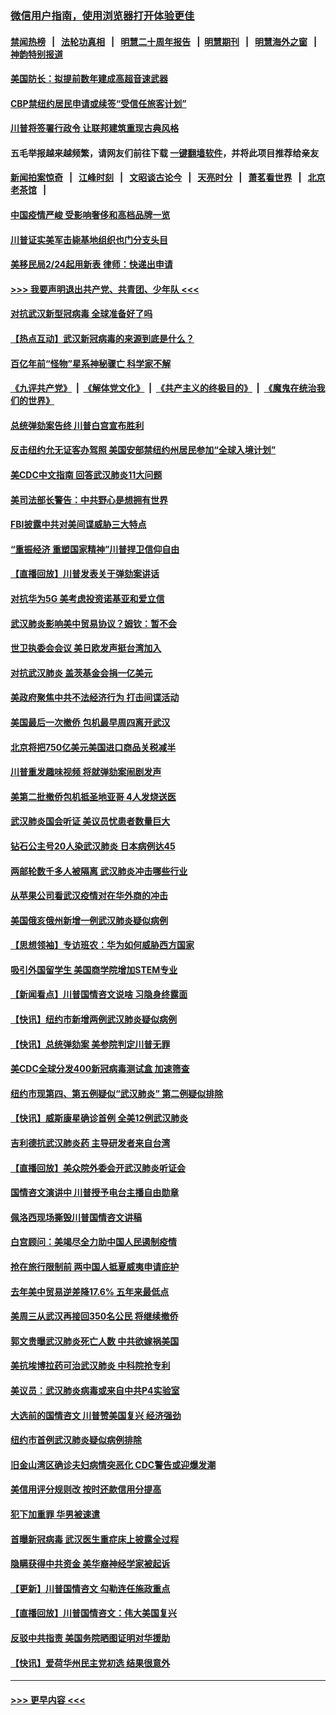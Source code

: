 ### [微信用户指南，使用浏览器打开体验更佳](https://github.com/gfw-breaker/banned-news1/blob/master/indexes/wechat-guide.md?t=0)
#### [禁闻热榜](热点新闻.md?t=0)  &nbsp;&nbsp;|&nbsp;&nbsp; [法轮功真相](https://github.com/gfw-breaker/truth/blob/master/README.md?t=0) &nbsp;&nbsp;|&nbsp;&nbsp; [明慧二十周年报告](https://github.com/gfw-breaker/mh-reports/blob/master/README.md?t=0) &nbsp;&nbsp;|&nbsp;&nbsp;[明慧期刊](https://github.com/gfw-breaker/mh-qikan) &nbsp;&nbsp;|&nbsp;&nbsp; [明慧海外之窗](https://github.com/gfw-breaker/mh-news/blob/master/README.md?t=0) &nbsp;&nbsp;|&nbsp;&nbsp; [神韵特别报道](https://github.com/gfw-breaker/mh-news/blob/master/shenyun.md?t=0)
#### [美国防长：拟提前数年建成高超音速武器](../pages/nsc412/n11850959.md?t=02071922) 
#### [CBP禁纽约居民申请或续签“受信任旅客计划”](../pages/nsc412/n11850857.md?t=02071922) 
#### [川普将签署行政令 让联邦建筑重现古典风格](../pages/nsc412/n11850654.md?t=02071922) 
#### 五毛举报越来越频繁，请网友们前往下载 [一键翻墙软件](https://github.com/gfw-breaker/ssr-accounts)，并将此项目推荐给亲友
#### [新闻拍案惊奇](https://github.com/gfw-breaker/banned-news1/blob/master/pages/link4.md) &nbsp;&nbsp;|&nbsp;&nbsp; [江峰时刻](https://github.com/gfw-breaker/banned-news1/blob/master/pages/link4.md) &nbsp;&nbsp;|&nbsp;&nbsp; [文昭谈古论今](https://github.com/gfw-breaker/banned-news1/blob/master/pages/link4.md) &nbsp;&nbsp;|&nbsp;&nbsp; [天亮时分](https://github.com/gfw-breaker/banned-news1/blob/master/pages/link4.md) &nbsp;&nbsp;|&nbsp;&nbsp; [萧茗看世界](https://github.com/gfw-breaker/banned-news1/blob/master/pages/link4.md) &nbsp;&nbsp;|&nbsp;&nbsp; [北京老茶馆](https://github.com/gfw-breaker/banned-news1/blob/master/pages/link4.md) &nbsp;&nbsp;|&nbsp;&nbsp; 
#### [中国疫情严峻 受影响奢侈和高档品牌一览](../pages/nsc412/n11850319.md?t=02071922) 
#### [川普证实美军击毙基地组织也门分支头目](../pages/nsc412/n11850383.md?t=02071922) 
#### [美移民局2/24起用新表 律师：快递出申请](../pages/nsc412/n11848220.md?t=02071922) 
#### [>>> 我要声明退出共产党、共青团、少年队 <<<](https://github.com/begood0513/goodnews/blob/master/quit/letter.md) 
#### [对抗武汉新型冠病毒 全球准备好了吗](../pages/nsc412/n11850142.md?t=02071922) 
#### [【热点互动】武汉新冠病毒的来源到底是什么？](../pages/nsc412/n11849749.md?t=02071922) 
#### [百亿年前“怪物”星系神秘骤亡 科学家不解](../pages/nsc412/n11849863.md?t=02071922) 
#### [《九评共产党》](https://github.com/begood0513/9ping.md/blob/master/README.md) &nbsp;|&nbsp; [《解体党文化》](../../../../jtdwh.md/blob/master/README.md)  &nbsp;|&nbsp; [《共产主义的终极目的》](../../../../gczydzjmd.md/blob/master/README.md) &nbsp;|&nbsp; [《魔鬼在统治我们的世界》](../../../../mgztzwmdsj.md/blob/master/README.md) 
#### [总统弹劾案告终 川普白宫宣布胜利](../pages/nsc412/n11849985.md?t=02071922) 
#### [反击纽约允无证客办驾照  美国安部禁纽约州居民参加“全球入境计划”](../pages/nsc412/n11849828.md?t=02071922) 
#### [美CDC中文指南 回答武汉肺炎11大问题](../pages/nsc412/n11849703.md?t=02071922) 
#### [美司法部长警告：中共野心是想拥有世界](../pages/nsc412/n11849769.md?t=02071922) 
#### [FBI披露中共对美间谍威胁三大特点](../pages/nsc412/n11849700.md?t=02071922) 
#### [“重振经济 重塑国家精神”川普捍卫信仰自由](../pages/nsc412/n11849641.md?t=02071922) 
#### [【直播回放】川普发表关于弹劾案讲话](../pages/nsc412/n11849472.md?t=02071922) 
#### [对抗华为5G 美考虑投资诺基亚和爱立信](../pages/nsc412/n11849510.md?t=02071922) 
#### [武汉肺炎影响美中贸易协议？姆钦：暂不会](../pages/nsc412/n11849497.md?t=02071922) 
#### [世卫执委会会议 美日欧发声挺台湾加入](../pages/nsc412/n11849433.md?t=02071922) 
#### [对抗武汉肺炎 盖茨基金会捐一亿美元](../pages/nsc412/n11848953.md?t=02071922) 
#### [美政府聚焦中共不法经济行为 打击间谍活动](../pages/nsc412/n11849322.md?t=02071922) 
#### [美国最后一次撤侨 包机最早周四离开武汉](../pages/nsc412/n11849395.md?t=02071922) 
#### [北京将把750亿美元美国进口商品关税减半](../pages/nsc412/n11848896.md?t=02071922) 
#### [川普重发趣味视频 将就弹劾案闹剧发声](../pages/nsc412/n11848715.md?t=02071922) 
#### [美第二批撤侨包机抵圣地亚哥 4人发烧送医](../pages/nsc412/n11847923.md?t=02071922) 
#### [武汉肺炎国会听证 美议员忧患者数量巨大](../pages/nsc412/n11844851.md?t=02071922) 
#### [钻石公主号20人染武汉肺炎 日本病例达45](../pages/nsc412/n11847823.md?t=02071922) 
#### [两邮轮数千多人被隔离 武汉肺炎冲击哪些行业](../pages/nsc412/n11847456.md?t=02071922) 
#### [从苹果公司看武汉疫情对在华外商的冲击](../pages/nsc412/n11847586.md?t=02071922) 
#### [美国俄亥俄州新增一例武汉肺炎疑似病例](../pages/nsc412/n11847714.md?t=02071922) 
#### [【思想领袖】专访班农：华为如何威胁西方国家](../pages/nsc412/n11847306.md?t=02071922) 
#### [吸引外国留学生 美国商学院增加STEM专业](../pages/nsc412/n11847417.md?t=02071922) 
#### [【新闻看点】川普国情咨文说啥 习隐身终露面](../pages/nsc412/n11847016.md?t=02071922) 
#### [【快讯】纽约市新增两例武汉肺炎疑似病例](../pages/nsc412/n11847250.md?t=02071922) 
#### [【快讯】总统弹劾案 美参院判定川普无罪](../pages/nsc412/n11847316.md?t=02071922) 
#### [美CDC全球分发400新冠病毒测试盒 加速筛查](../pages/nsc412/n11847260.md?t=02071922) 
#### [纽约市现第四、第五例疑似“武汉肺炎”   第二例疑似排除](../pages/nsc412/n11847332.md?t=02071922) 
#### [【快讯】威斯康星确诊首例 全美12例武汉肺炎](../pages/nsc412/n11847162.md?t=02071922) 
#### [吉利德抗武汉肺炎药 主导研发者来自台湾](../pages/nsc412/n11847064.md?t=02071922) 
#### [【直播回放】美众院外委会开武汉肺炎听证会](../pages/nsc412/n11846727.md?t=02071922) 
#### [国情咨文演讲中 川普授予电台主播自由勋章](../pages/nsc412/n11846815.md?t=02071922) 
#### [佩洛西现场撕毁川普国情咨文讲稿](../pages/nsc412/n11846724.md?t=02071922) 
#### [白宫顾问：美竭尽全力助中国人民遏制疫情](../pages/nsc412/n11846756.md?t=02071922) 
#### [抢在旅行限制前 两中国人抵夏威夷申请庇护](../pages/nsc412/n11846866.md?t=02071922) 
#### [去年美中贸易逆差降17.6% 五年来最低点](../pages/nsc412/n11846755.md?t=02071922) 
#### [美周三从武汉再接回350名公民 将继续撤侨](../pages/nsc412/n11846705.md?t=02071922) 
#### [郭文贵曝武汉肺炎死亡人数 中共欲嫁祸美国](../pages/nsc412/n11846240.md?t=02071922) 
#### [美抗埃博拉药可治武汉肺炎 中科院抢专利](../pages/nsc412/n11846409.md?t=02071922) 
#### [美议员：武汉肺炎病毒或来自中共P4实验室](../pages/nsc412/n11846043.md?t=02071922) 
#### [大选前的国情咨文 川普赞美国复兴 经济强劲](../pages/nsc412/n11845526.md?t=02071922) 
#### [纽约市首例武汉肺炎疑似病例排除](../pages/nsc412/n11844989.md?t=02071922) 
#### [旧金山湾区确诊夫妇病情突恶化 CDC警告或迎爆发潮](../pages/nsc412/n11845730.md?t=02071922) 
#### [美信用评分规则改  按时还款信用分提高](../pages/nsc412/n11845488.md?t=02071922) 
#### [犯下加重罪 华男被速遣](../pages/nsc412/n11845476.md?t=02071922) 
#### [首曝新冠病毒 武汉医生重症床上披露全过程](../pages/nsc412/n11845150.md?t=02071922) 
#### [隐瞒获得中共资金 美华裔神经学家被起诉](../pages/nsc412/n11844879.md?t=02071922) 
#### [【更新】川普国情咨文 勾勒连任施政重点](../pages/nsc412/n11845223.md?t=02071922) 
#### [【直播回放】川普国情咨文：伟大美国复兴](../pages/nsc412/n11842079.md?t=02071922) 
#### [反驳中共指责 美国务院晒图证明对华援助](../pages/nsc412/n11844859.md?t=02071922) 
#### [【快讯】爱荷华州民主党初选 结果很意外](../pages/nsc412/n11844878.md?t=02071922) 

----
#### [ >>> 更早内容 <<< ](../indexes/nsc412-earlier.md)

